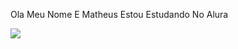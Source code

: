 Ola Meu Nome E Matheus
Estou Estudando No Alura

![](https://github.com/ZachAttack123/ZachAttack123/assets/132568974/86cc484b-4ade-47b1-87d4-907942298747)

